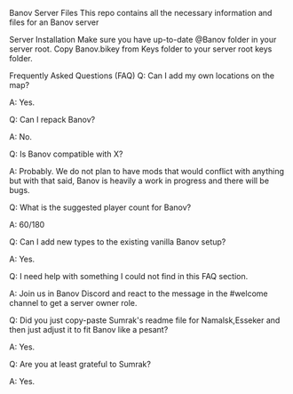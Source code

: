 Banov Server Files
This repo contains all the necessary information and files for an Banov server

Server Installation
Make sure you have up-to-date @Banov folder in your server root. Copy Banov.bikey from Keys folder to your server root keys folder.

Frequently Asked Questions (FAQ)
Q: Can I add my own locations on the map?

A: Yes.

Q: Can I repack Banov?

A: No.

Q: Is Banov compatible with X?

A: Probably. We do not plan to have mods that would conflict with anything but with that said, Banov is heavily a work in progress and there will be bugs.

Q: What is the suggested player count for Banov?

A: 60/180

Q: Can I add new types to the existing vanilla Banov setup?

A: Yes.

Q: I need help with something I could not find in this FAQ section.

A: Join us in Banov Discord and react to the message in the #welcome channel to get a server owner role.

Q: Did you just copy-paste Sumrak's readme file for Namalsk,Esseker and then just adjust it to fit Banov like a pesant?

A: Yes.

Q: Are you at least grateful to Sumrak?

A: Yes.

